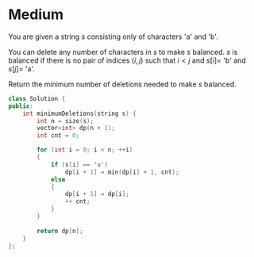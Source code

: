 # Medium

You are given a string $s$ consisting only of characters 'a' and 'b'​​​​.

You can delete any number of characters in $s$ to make $s$ balanced. $s$ is balanced if there is no pair of indices $(i,j)$ such that $i < j$ and $s[i] =$ 'b' and $s[j] =$ 'a'.

Return the minimum number of deletions needed to make $s$ balanced.

```cpp
class Solution {
public:
    int minimumDeletions(string s) {
        int n = size(s);
        vector<int> dp(n + 1);
        int cnt = 0;

        for (int i = 0; i < n; ++i)
        {
            if (s[i] == 'a')
                dp[i + 1] = min(dp[i] + 1, cnt);
            else
            {
                dp[i + 1] = dp[i];
                ++ cnt;
            }
        }
        
        return dp[n];
    }
};
```
